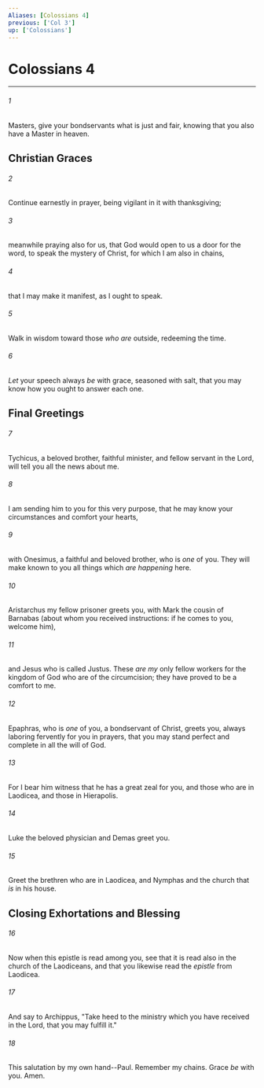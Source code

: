```yaml
---
Aliases: [Colossians 4]
previous: ['Col 3']
up: ['Colossians']
---
```

# Colossians 4

***


###### 1 
Masters, give your bondservants what is just and fair, knowing that you also have a Master in heaven.

## Christian Graces 

###### 2 
Continue earnestly in prayer, being vigilant in it with thanksgiving; 

###### 3 
meanwhile praying also for us, that God would open to us a door for the word, to speak the mystery of Christ, for which I am also in chains, 

###### 4 
that I may make it manifest, as I ought to speak. 

###### 5 
Walk in wisdom toward those _who are_ outside, redeeming the time. 

###### 6 
_Let_ your speech always _be_ with grace, seasoned with salt, that you may know how you ought to answer each one.

## Final Greetings 

###### 7 
Tychicus, a beloved brother, faithful minister, and fellow servant in the Lord, will tell you all the news about me. 

###### 8 
I am sending him to you for this very purpose, that he may know your circumstances and comfort your hearts, 

###### 9 
with Onesimus, a faithful and beloved brother, who is _one_ of you. They will make known to you all things which _are happening_ here. 

###### 10 
Aristarchus my fellow prisoner greets you, with Mark the cousin of Barnabas (about whom you received instructions: if he comes to you, welcome him), 

###### 11 
and Jesus who is called Justus. These _are my_ only fellow workers for the kingdom of God who are of the circumcision; they have proved to be a comfort to me. 

###### 12 
Epaphras, who is _one_ of you, a bondservant of Christ, greets you, always laboring fervently for you in prayers, that you may stand perfect and complete in all the will of God. 

###### 13 
For I bear him witness that he has a great zeal for you, and those who are in Laodicea, and those in Hierapolis. 

###### 14 
Luke the beloved physician and Demas greet you. 

###### 15 
Greet the brethren who are in Laodicea, and Nymphas and the church that _is_ in his house.

## Closing Exhortations and Blessing 

###### 16 
Now when this epistle is read among you, see that it is read also in the church of the Laodiceans, and that you likewise read the _epistle_ from Laodicea. 

###### 17 
And say to Archippus, "Take heed to the ministry which you have received in the Lord, that you may fulfill it." 

###### 18 
This salutation by my own hand--Paul. Remember my chains. Grace _be_ with you. Amen.
